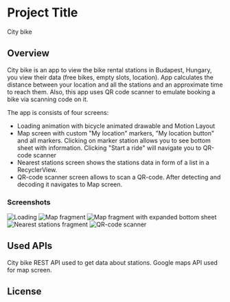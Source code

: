 # Project Title

City bike

## Overview

City bike is an app to view the bike rental stations in Budapest, Hungary, you view their data (free bikes, empty slots, location). App calculates the distance between your location and all the stations and an approximate time to reach them. Also, this app uses QR code scanner to emulate booking a bike via scanning code on it. 

The app is consists of four screens:

* Loading animation with bicycle animated drawable and Motion Layout
* Map screen with custom "My location" markers, "My location button" and all markers. Clicking on marker station allows you to see bottom sheet with information. Clicking "Start a ride" will navigate you to QR-code scanner 
* Nearest stations screen shows the stations data in form of a list in a RecyclerView.
* QR-code scanner screen allows to scan a QR-code. After detecting and decoding it navigates to Map screen.

### Screenshots

![Loading](screenshots/Screenshot_1.png)
![Map fragment](screenshots/Screenshot_2.png)
![Map fragment with expanded bottom sheet](screenshots/Screenshot_3.png)
![Nearest stations fragment](screenshots/Screenshot_4.png)
![QR-code scanner](screenshots/Screenshot_5.png)

## Used APIs

City bike REST API used to get data about stations.
Google maps API used for map screen.

## License

